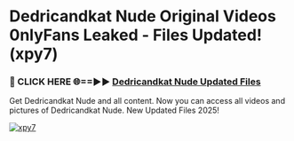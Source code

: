# Dedricandkat Nude Original Videos 0nlyFans Leaked - Files Updated! (xpy7)

<h3>🔴 CLICK HERE 🌐==►► <a href="https://tinyurl.com/y5r63du9" rel="nofollow">Dedricandkat Nude Updated Files</a></h3>

Get Dedricandkat Nude and all content. Now you can access all videos and pictures of Dedricandkat Nude. New Updated Files 2025!

[![xpy7](https://i.imgur.com/UVo9nyh.gif)](https://tinyurl.com/y5r63du9)